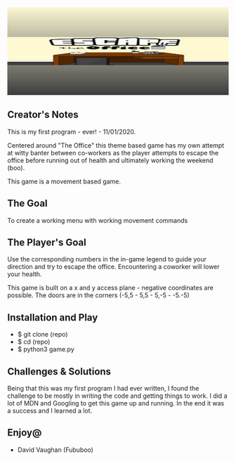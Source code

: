 <img src="https://github.com/davidvaughan86/davethedev-portfolio/blob/master/assets/images/escape%20the%20office.JPG" width="800" height="200" alt="Header picture" />

## Creator's Notes

This is my first program - ever! - 11/01/2020.

Centered around "The Office" this theme based game has my own attempt at witty banter between co-workers as the player attempts to escape the office before running out of health and ultimately working the weekend (boo).

This game is a movement based game.

## The Goal
To create a working menu with working movement commands

## The Player's Goal

Use the corresponding numbers in the in-game legend to guide your direction and try to escape the office. Encountering a coworker will lower your health. 

This game is built on a x and y access plane - negative coordinates are possible. The doors are in the corners (-5,5 - 5,5 - 5,-5 - -5.-5)


## Installation and Play
- $ git clone (repo)
- $ cd (repo)
- $ python3 game.py
  
## Challenges & Solutions
Being that this was my first program I had ever written, I found the challenge to be mostly in writing the code and getting things to work. I did a lot of MDN and Googling to get this game up and running. In the end it was a success and I learned a lot.

## Enjoy@

- David Vaughan (Fububoo)
